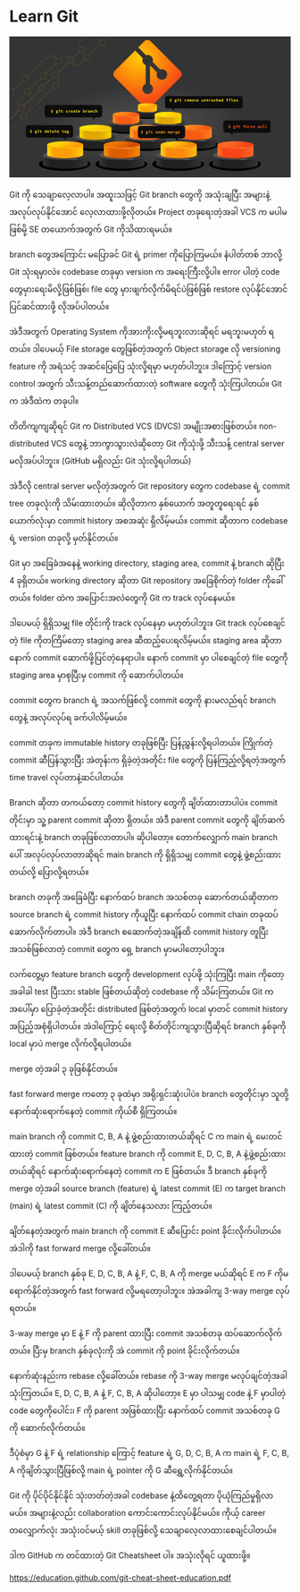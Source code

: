 # Learn Git

![learn-git](./images/learn-git.jpg)

Git ကို သေချာလေ့လာပါ။ အထူးသဖြင့် Git branch တွေကို အသုံးချပြီး အများနဲ့ အလုပ်လုပ်နိုင်အောင် လေ့လာထားဖို့လိုတယ်။ Project တခုရေးတဲ့အခါ VCS က မပါမဖြစ်မို့ SE တယောက်အတွက် Git ကိုသိထားရမယ်။

branch တွေအကြောင်း မပြောခင် Git ရဲ့ primer ကိုပြောကြမယ်။ နံပါတ်တစ် ဘာလို့ Git သုံးရမှာလဲ။ codebase တခုမှာ version က အရေးကြီးလို့ပါ။ error ပါတဲ့ code တွေမှားရေးမိလို့ဖြစ်ဖြစ်၊ file တွေ မှားဖျက်လိုက်မိရင်ပဲဖြစ်ဖြစ် restore လုပ်နိုင်အောင် ပြင်ဆင်ထားဖို့ လိုအပ်ပါတယ်။

အဲဒီအတွက် Operating System ကိုအားကိုးလို့မရဘူးလားဆိုရင် မရဘူးမဟုတ် ရတယ်။ ဒါပေမယ့် File storage တွေဖြစ်တဲ့အတွက် Object storage လို versioning feature ကို အရံသင့် အဆင်ပြေပြေ သုံးလို့ရမှာ မဟုတ်ပါဘူး။ ဒါကြောင့် version control အတွက် သီးသန့်တည်ဆောက်ထားတဲ့ software တွေကို သုံးကြပါတယ်။ Git က အဲဒီထဲက တခုပါ။

တိတိကျကျဆိုရင် Git က Distributed VCS (DVCS) အမျိုးအစားဖြစ်တယ်။ non-distributed VCS တွေနဲ့ ဘာကွာသွားလဲဆိုတော့ Git ကိုသုံးဖို့ သီးသန့် central server မလိုအပ်ပါဘူး။ (GitHub မရှိလည်း Git သုံးလို့ရပါတယ်)

အဲဒီလို central server မလိုတဲ့အတွက် Git repository တွေက codebase ရဲ့ commit tree တခုလုံးကို သိမ်းထားတယ်။ ဆိုလိုတာက နှစ်ယောက် အတူတူရေးရင် နှစ်ယောက်လုံးမှာ commit history အစအဆုံး ရှိလိမ့်မယ်။ commit ဆိုတာက codebase ရဲ့ version တခုလို့ မှတ်နိုင်တယ်။

Git မှာ အခြေခံအနေနဲ့ working directory, staging area, commit နဲ့ branch ဆိုပြီး 4 ခုရှိတယ်။ working directory ဆိုတာ Git repository အခြေစိုက်တဲ့ folder ကိုခေါ်တယ်။ folder ထဲက အပြောင်းအလဲတွေကို Git က track လုပ်နေမယ်။

ဒါပေမယ့် ရှိရှိသမျှ file တိုင်းကို track လုပ်နေမှာ မဟုတ်ပါဘူး။ Git track လုပ်စေချင်တဲ့ file ကိုတကြိမ်တော့ staging area ဆီထည့်ပေးရလိမ့်မယ်။ staging area ဆိုတာ နောက် commit ဆောက်ဖို့ပြင်တဲ့နေရာပါ။ နောက် commit မှာ ပါစေချင်တဲ့ file တွေကို staging area မှာစုပြီးမှ commit ကို ဆောက်ပါတယ်။

commit တွေက branch ရဲ့ အသက်ဖြစ်လို့ commit တွေကို နားမလည်ရင် branch တွေနဲ့ အလုပ်လုပ်ရ ခက်ပါလိမ့်မယ်။

commit တခုက immutable history တခုဖြစ်ပြီး ပြန်ညွှန်းလို့ရပါတယ်။ ကြိုက်တဲ့ commit ဆီပြန်သွားပြီး အဲတုန်းက ရှိခဲ့တဲ့အတိုင်း file တွေကို ပြန်ကြည့်လို့ရတဲ့အတွက် time travel လုပ်တာနဲ့ဆင်ပါတယ်။

Branch ဆိုတာ တကယ်တော့ commit history တွေကို ချိတ်ထားတာပါပဲ။ commit တိုင်းမှာ သူ့ parent commit ဆိုတာ ရှိတယ်။ အဲဒီ parent commit တွေကို ချိတ်ဆက်ထားရင်းနဲ့ branch တခုဖြစ်လာတာပါ။ ဆိုပါတော့။ တောက်လျှောက် main branch ပေါ် အလုပ်လုပ်လာတာဆိုရင် main branch ကို ရှိရှိသမျှ commit တွေနဲ့ ဖွဲ့စည်းထားတယ်လို့ ပြောလို့ရတယ်။

branch တခုကို အခြေခံပြီး နောက်ထပ် branch အသစ်တခု ဆောက်တယ်ဆိုတာက source branch ရဲ့ commit history ကိုယူပြီး နောက်ထပ် commit chain တခုထပ်ဆောက်လိုက်တာပါ။ အဲဒီ branch စဆောက်တဲ့အချိန်ထိ commit history တူပြီး အသစ်ဖြစ်လာတဲ့ commit တွေက ရှေ့ branch မှာမပါတော့ပါဘူး။

လက်တွေ့မှာ feature branch တွေကို development လုပ်ဖို့ သုံးကြပြီး main ကိုတော့ အခါခါ test ပြီးသား stable ဖြစ်တယ်ဆိုတဲ့ codebase ကို သိမ်းကြတယ်။ Git က အပေါ်မှာ ပြောခဲ့တဲ့အတိုင်း distributed ဖြစ်တဲ့အတွက် local မှာတင် commit history အပြည့်အစုံရှိပါတယ်။ အဲဒါကြောင့် ရေးလို့ စိတ်တိုင်းကျသွားပြီဆိုရင် branch နှစ်ခုကို local မှာပဲ merge လိုက်လို့ရပါတယ်။

merge တဲ့အခါ ၃ ခုဖြစ်နိုင်တယ်။

fast forward merge ကတော့ ၃ ခုထဲမှာ အရိုးရှင်းဆုံးပါပဲ။ branch တွေတိုင်းမှာ သူတို့နောက်ဆုံးရောက်နေတဲ့ commit ကိုယ်စီ ရှိကြတယ်။

main branch ကို commit C, B, A နဲ့ ဖွဲ့စည်းထားတယ်ဆိုရင် C က main ရဲ့ မေးတင်ထားတဲ့ commit ဖြစ်တယ်။ feature branch ကို commit E, D, C, B, A နဲ့ဖွဲ့စည်းထားတယ်ဆိုရင် နောက်ဆုံးရောက်နေတဲ့ commit က E ဖြစ်တယ်။ ဒီ branch နှစ်ခုကို merge တဲ့အခါ source branch (feature) ရဲ့ latest commit (E) က target branch (main) ရဲ့ latest commit (C) ကို ချိတ်နေသလား ကြည့်တယ်။

ချိတ်နေတဲ့အတွက် main branch ကို commit E ဆီပြောင်း point ခိုင်းလိုက်ပါတယ်။ အဲဒါကို fast forward merge လို့ခေါ်တယ်။

ဒါပေမယ့် branch နှစ်ခု E, D, C, B, A နဲ့ F, C, B, A ကို merge မယ်ဆိုရင် E က F ကိုမရောက်နိုင်တဲ့အတွက် fast forward လို့မရတော့ပါဘူး။ အဲအခါကျ 3-way merge လုပ်ရတယ်။

3-way merge မှာ E နဲ့ F ကို parent ထားပြီး commit အသစ်တခု ထပ်ဆောက်လိုက်တယ်။ ပြီးမှ branch နှစ်ခုလုံးကို အဲ commit ကို point ခိုင်းလိုက်တယ်။

နောက်ဆုံးနည်းက rebase လို့ခေါ်တယ်။ rebase ကို 3-way merge မလုပ်ချင်တဲ့အခါ သုံးကြတယ်။ E, D, C, B, A နဲ့ F, C, B, A ဆိုပါတော့။ E မှာ ပါသမျှ code နဲ့ F မှာပါတဲ့ code တွေကိုပေါင်း၊ F ကို parent အဖြစ်ထားပြီး နောက်ထပ် commit အသစ်တခု G ကို ဆောက်လိုက်တယ်။

ဒီပုံစံမှာ G နဲ့ F ရဲ့ relationship ကြောင့် feature ရဲ့ G, D, C, B, A က main ရဲ့ F, C, B, A ကိုချိတ်သွားပြီဖြစ်လို့ main ရဲ့ pointer ကို G ဆီရွှေ့လိုက်နိုင်တယ်။

Git ကို ပိုင်ပိုင်နိုင်နိုင် သုံးတတ်တဲ့အခါ codebase နဲ့ထိတွေ့ရတာ ပိုယုံကြည်မှုရှိလာမယ်။ အများနဲ့လည်း collaboration ကောင်းကောင်းလုပ်နိုင်မယ်။ ကိုယ့် career တလျှောက်လုံး အသုံးဝင်မယ့် skill တခုဖြစ်လို့ သေချာလေ့လာထားစေချင်ပါတယ်။

ဒါက GitHub က တင်ထားတဲ့ Git Cheatsheet ပါ။ အသုံးလိုရင် ယူထားဖို့။

<https://education.github.com/git-cheat-sheet-education.pdf>
